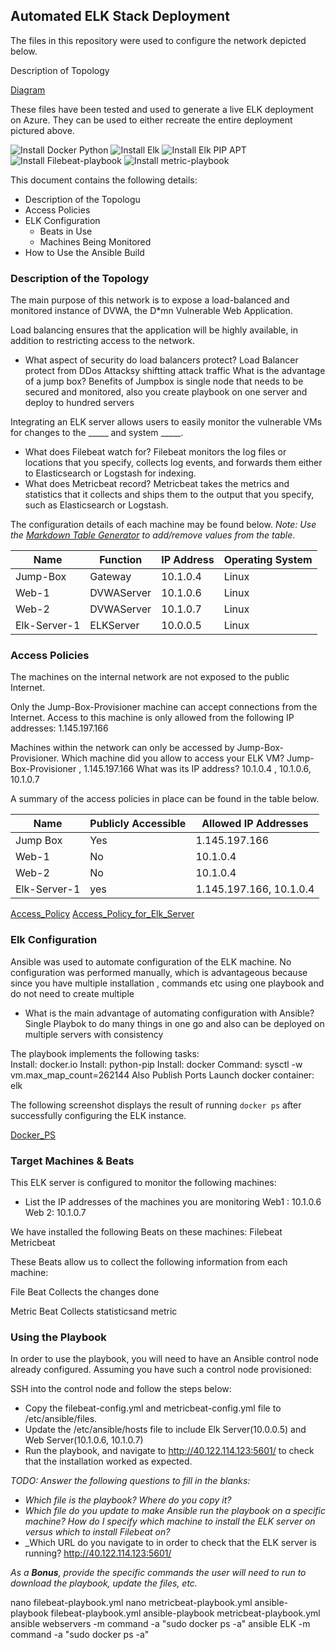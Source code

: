 ## Automated ELK Stack Deployment

The files in this repository were used to configure the network depicted below.

Description of Topology

[Diagram](Images/Network_Diagram.PNG)

These files have been tested and used to generate a live ELK deployment on Azure. They can be used to either recreate the entire deployment pictured above. 

  ![Install Docker Python](Playbook/Install_Docker_Python_FirstPlaybook.yml)
  ![Install Elk](Playbook/Elk_Install.yml)
  ![Install Elk PIP APT](Playbook/Elk_pip_apt_ansible.yml)
  ![Install Filebeat-playbook](filebeat-playbook.yml)
  ![Install metric-playbook](metricbeat-playbook.yml)

This document contains the following details:
- Description of the Topologu
- Access Policies
- ELK Configuration
  - Beats in Use
  - Machines Being Monitored
- How to Use the Ansible Build


### Description of the Topology

The main purpose of this network is to expose a load-balanced and monitored instance of DVWA, the D*mn Vulnerable Web Application.

Load balancing ensures that the application will be highly available, in addition to restricting access to the network.
- What aspect of security do load balancers protect? Load Balancer protect from DDos Attacksy shiftting attack traffic 
  What is the advantage of a jump box? Benefits of Jumpbox is single node that needs to be secured and monitored, also you create playbook on one server and deploy to hundred servers

Integrating an ELK server allows users to easily monitor the vulnerable VMs for changes to the _____ and system _____.
- What does Filebeat watch for? Filebeat monitors the log files or locations that you specify, collects log events, and forwards them either to Elasticsearch or Logstash for indexing.
- What does Metricbeat record? Metricbeat takes the metrics and statistics that it collects and ships them to the output that you specify, such as Elasticsearch or Logstash. 

The configuration details of each machine may be found below.
_Note: Use the [Markdown Table Generator](http://www.tablesgenerator.com/markdown_tables) to add/remove values from the table_.

| Name     | Function | IP Address | Operating System |
|----------|----------|------------|------------------|
| Jump-Box | Gateway  | 10.1.0.4   | Linux            |
| Web-1    |DVWAServer| 10.1.0.6   | Linux            |
| Web-2    |DVWAServer| 10.1.0.7   | Linux            |
Elk-Server-1|ELKServer| 10.0.0.5   | Linux            |

### Access Policies

The machines on the internal network are not exposed to the public Internet. 

Only the Jump-Box-Provisioner machine can accept connections from the Internet. 
Access to this machine is only allowed from the following IP addresses: 1.145.197.166

Machines within the network can only be accessed by Jump-Box-Provisioner.
Which machine did you allow to access your ELK VM? Jump-Box-Provisioner , 1.145.197.166
 What was its IP address? 10.1.0.4 , 10.1.0.6, 10.1.0.7

A summary of the access policies in place can be found in the table below.

| Name     | Publicly Accessible | Allowed IP Addresses |
|----------|---------------------|----------------------|
| Jump Box | Yes                 | 1.145.197.166        |
| Web-1    | No                  | 10.1.0.4             |
| Web-2    | No                  | 10.1.0.4             |
Elk-Server-1| yes                | 1.145.197.166, 10.1.0.4 |

[Access_Policy](Images/AccesPoliciesforRTX_RED_SG.PNG)
[Access_Policy_for_Elk_Server](Images/AccessPoliciesforELK_Server.PNG)


### Elk Configuration

Ansible was used to automate configuration of the ELK machine. No configuration was performed manually, which is advantageous because since you have multiple installation , commands etc using one playbook and do not need to create multiple
- What is the main advantage of automating configuration with Ansible? Single Playbok to do many things in one go and also can be deployed on multiple servers with consistency

The playbook implements the following tasks:	
Install: docker.io
Install: python-pip
Install: docker
Command: sysctl -w vm.max_map_count=262144
Also Publish Ports
Launch docker container: elk

The following screenshot displays the result of running `docker ps` after successfully configuring the ELK instance.

[Docker_PS](Docker_PS.PNG)



### Target Machines & Beats
This ELK server is configured to monitor the following machines:
- List the IP addresses of the machines you are monitoring
Web1 : 10.1.0.6 
Web 2: 10.1.0.7


We have installed the following Beats on these machines:
Filebeat
Metricbeat

These Beats allow us to collect the following information from each machine:

File Beat Collects the changes done

Metric Beat Collects statisticsand metric 

### Using the Playbook
In order to use the playbook, you will need to have an Ansible control node already configured. Assuming you have such a control node provisioned: 

SSH into the control node and follow the steps below:
- Copy the filebeat-config.yml and metricbeat-config.yml file to /etc/ansible/files.
- Update the /etc/ansible/hosts file to include Elk Server(10.0.0.5) and Web Server(10.1.0.6, 10.1.0.7)
- Run the playbook, and navigate to http://40.122.114.123:5601/ to check that the installation worked as expected.

_TODO: Answer the following questions to fill in the blanks:_
- _Which file is the playbook? Where do you copy it?_
- _Which file do you update to make Ansible run the playbook on a specific machine? How do I specify which machine to install the ELK server on versus which to install Filebeat on?_
- _Which URL do you navigate to in order to check that the ELK server is running? http://40.122.114.123:5601/

_As a **Bonus**, provide the specific commands the user will need to run to download the playbook, update the files, etc._


nano filebeat-playbook.yml
nano metricbeat-playbook.yml
ansible-playbook filebeat-playbook.yml
ansible-playbook metricbeat-playbook.yml
ansible webservers -m command -a "sudo docker ps -a"
ansible ELK -m command -a "sudo docker ps -a"